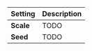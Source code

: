 | Setting   | Description |
| :-------- | :---------- |
| **Scale** | TODO        |
| **Seed**  | TODO        |